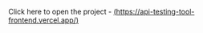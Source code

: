 Click here to open the project - 
[(https://api-testing-tool-frontend.vercel.app/)](https://frontend-api-testing-tool.vercel.app/)
